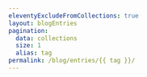 ```yaml
---
eleventyExcludeFromCollections: true
layout: blogEntries
pagination:
  data: collections
  size: 1
  alias: tag
permalink: /blog/entries/{{ tag }}/
---
```

